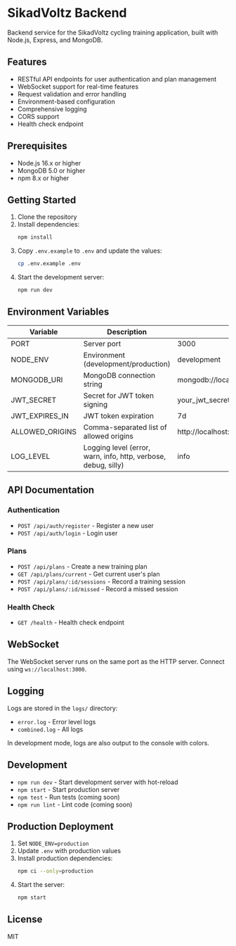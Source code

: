 # SikadVoltz Backend

Backend service for the SikadVoltz cycling training application, built with Node.js, Express, and MongoDB.

## Features

- RESTful API endpoints for user authentication and plan management
- WebSocket support for real-time features
- Request validation and error handling
- Environment-based configuration
- Comprehensive logging
- CORS support
- Health check endpoint

## Prerequisites

- Node.js 16.x or higher
- MongoDB 5.0 or higher
- npm 8.x or higher

## Getting Started

1. Clone the repository
2. Install dependencies:
   ```bash
   npm install
   ```
3. Copy `.env.example` to `.env` and update the values:
   ```bash
   cp .env.example .env
   ```
4. Start the development server:
   ```bash
   npm run dev
   ```

## Environment Variables

| Variable | Description | Default |
|----------|-------------|---------|
| PORT | Server port | 3000 |
| NODE_ENV | Environment (development/production) | development |
| MONGODB_URI | MongoDB connection string | mongodb://localhost:27017/sikadvoltz |
| JWT_SECRET | Secret for JWT token signing | your_jwt_secret_key_here |
| JWT_EXPIRES_IN | JWT token expiration | 7d |
| ALLOWED_ORIGINS | Comma-separated list of allowed origins | http://localhost:8080 |
| LOG_LEVEL | Logging level (error, warn, info, http, verbose, debug, silly) | info |

## API Documentation

### Authentication

- `POST /api/auth/register` - Register a new user
- `POST /api/auth/login` - Login user

### Plans

- `POST /api/plans` - Create a new training plan
- `GET /api/plans/current` - Get current user's plan
- `POST /api/plans/:id/sessions` - Record a training session
- `POST /api/plans/:id/missed` - Record a missed session

### Health Check

- `GET /health` - Health check endpoint

## WebSocket

The WebSocket server runs on the same port as the HTTP server. Connect using `ws://localhost:3000`.

## Logging

Logs are stored in the `logs/` directory:
- `error.log` - Error level logs
- `combined.log` - All logs

In development mode, logs are also output to the console with colors.

## Development

- `npm run dev` - Start development server with hot-reload
- `npm start` - Start production server
- `npm test` - Run tests (coming soon)
- `npm run lint` - Lint code (coming soon)

## Production Deployment

1. Set `NODE_ENV=production`
2. Update `.env` with production values
3. Install production dependencies:
   ```bash
   npm ci --only=production
   ```
4. Start the server:
   ```bash
   npm start
   ```

## License

MIT
